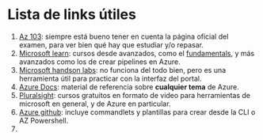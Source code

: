 # Lista de links útiles

1. [Az 103](https://www.microsoft.com/en-us/learning/azure-administrator.aspx#cert-expansion-tab-exam-az-103): siempre está bueno tener en cuenta la página oficial del examen, para ver bien qué hay que estudiar y/o repasar.
2. [Microsoft learn](https://docs.microsoft.com/en-us/learn/): cursos desde avanzados, como el [fundamentals](https://docs.microsoft.com/es-es/learn/paths/azure-fundamentals/), y más avanzados como los de crear pipelines en Azure.
3. [Microsoft handson labs](https://www.microsoft.com/handsonlabs/selfpacedlabs): no funciona del todo bien, pero es una herramienta útil para practicar con la interfaz del portal.
4. [Azure Docs](https://docs.microsoft.com/es-es/azure/): material de referencia sobre **cualquier tema** de Azure.
5. [Pluralsight](https://go.microsoft.com/fwlink/?linkid=2012831): cursos gratuitos en formato de video para herramientas de microsoft en general, y de Azure en particular.
6. [Azure github](https://github.com/Azure): incluye commandlets y plantillas para crear desde la CLI o AZ Powershell.
7. 
